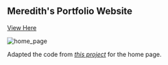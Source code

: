 ## Meredith's Portfolio Website
[View Here](https://meredithscott131.github.io/portfolio/)

![home_page](https://github.com/user-attachments/assets/2ed3e14f-1cac-4584-ad9e-adb2e8230694)

Adapted the code from *[this project](https://github.com/baunov/gradients-bg)* for the home page.
